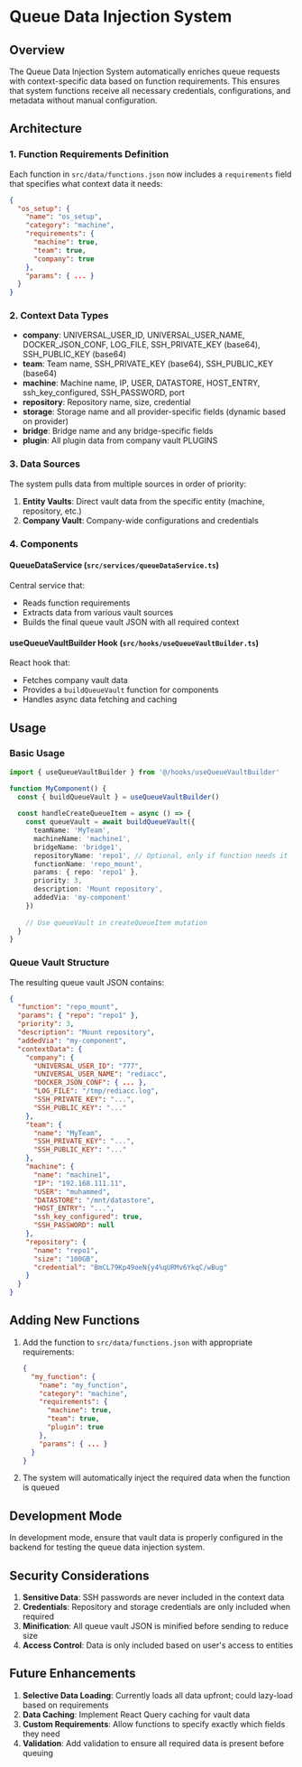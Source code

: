 # Queue Data Injection System

## Overview

The Queue Data Injection System automatically enriches queue requests with context-specific data based on function requirements. This ensures that system functions receive all necessary credentials, configurations, and metadata without manual configuration.

## Architecture

### 1. Function Requirements Definition

Each function in `src/data/functions.json` now includes a `requirements` field that specifies what context data it needs:

```json
{
  "os_setup": {
    "name": "os_setup",
    "category": "machine",
    "requirements": {
      "machine": true,
      "team": true,
      "company": true
    },
    "params": { ... }
  }
}
```

### 2. Context Data Types

- **company**: UNIVERSAL_USER_ID, UNIVERSAL_USER_NAME, DOCKER_JSON_CONF, LOG_FILE, SSH_PRIVATE_KEY (base64), SSH_PUBLIC_KEY (base64)
- **team**: Team name, SSH_PRIVATE_KEY (base64), SSH_PUBLIC_KEY (base64)
- **machine**: Machine name, IP, USER, DATASTORE, HOST_ENTRY, ssh_key_configured, SSH_PASSWORD, port
- **repository**: Repository name, size, credential
- **storage**: Storage name and all provider-specific fields (dynamic based on provider)
- **bridge**: Bridge name and any bridge-specific fields
- **plugin**: All plugin data from company vault PLUGINS

### 3. Data Sources

The system pulls data from multiple sources in order of priority:

1. **Entity Vaults**: Direct vault data from the specific entity (machine, repository, etc.)
2. **Company Vault**: Company-wide configurations and credentials

### 4. Components

#### QueueDataService (`src/services/queueDataService.ts`)

Central service that:
- Reads function requirements
- Extracts data from various vault sources
- Builds the final queue vault JSON with all required context

#### useQueueVaultBuilder Hook (`src/hooks/useQueueVaultBuilder.ts`)

React hook that:
- Fetches company vault data
- Provides a `buildQueueVault` function for components
- Handles async data fetching and caching

## Usage

### Basic Usage

```typescript
import { useQueueVaultBuilder } from '@/hooks/useQueueVaultBuilder'

function MyComponent() {
  const { buildQueueVault } = useQueueVaultBuilder()
  
  const handleCreateQueueItem = async () => {
    const queueVault = await buildQueueVault({
      teamName: 'MyTeam',
      machineName: 'machine1',
      bridgeName: 'bridge1',
      repositoryName: 'repo1', // Optional, only if function needs it
      functionName: 'repo_mount',
      params: { repo: 'repo1' },
      priority: 3,
      description: 'Mount repository',
      addedVia: 'my-component'
    })
    
    // Use queueVault in createQueueItem mutation
  }
}
```

### Queue Vault Structure

The resulting queue vault JSON contains:

```json
{
  "function": "repo_mount",
  "params": { "repo": "repo1" },
  "priority": 3,
  "description": "Mount repository",
  "addedVia": "my-component",
  "contextData": {
    "company": {
      "UNIVERSAL_USER_ID": "777",
      "UNIVERSAL_USER_NAME": "rediacc",
      "DOCKER_JSON_CONF": { ... },
      "LOG_FILE": "/tmp/rediacc.log",
      "SSH_PRIVATE_KEY": "...",
      "SSH_PUBLIC_KEY": "..."
    },
    "team": {
      "name": "MyTeam",
      "SSH_PRIVATE_KEY": "...",
      "SSH_PUBLIC_KEY": "..."
    },
    "machine": {
      "name": "machine1",
      "IP": "192.168.111.11",
      "USER": "muhammed",
      "DATASTORE": "/mnt/datastore",
      "HOST_ENTRY": "...",
      "ssh_key_configured": true,
      "SSH_PASSWORD": null
    },
    "repository": {
      "name": "repo1",
      "size": "100GB",
      "credential": "BmCL79Kp49oeN{y4%qURMv6YkqC/wBug"
    }
  }
}
```

## Adding New Functions

1. Add the function to `src/data/functions.json` with appropriate requirements:
   ```json
   {
     "my_function": {
       "name": "my_function",
       "category": "machine",
       "requirements": {
         "machine": true,
         "team": true,
         "plugin": true
       },
       "params": { ... }
     }
   }
   ```

2. The system will automatically inject the required data when the function is queued

## Development Mode

In development mode, ensure that vault data is properly configured in the backend for testing the queue data injection system.

## Security Considerations

1. **Sensitive Data**: SSH passwords are never included in the context data
2. **Credentials**: Repository and storage credentials are only included when required
3. **Minification**: All queue vault JSON is minified before sending to reduce size
4. **Access Control**: Data is only included based on user's access to entities

## Future Enhancements

1. **Selective Data Loading**: Currently loads all data upfront; could lazy-load based on requirements
2. **Data Caching**: Implement React Query caching for vault data
3. **Custom Requirements**: Allow functions to specify exactly which fields they need
4. **Validation**: Add validation to ensure all required data is present before queuing
